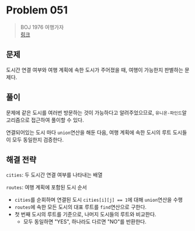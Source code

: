 # Problem 051

> BOJ 1976 여행가자
> <br/>
> [링크](https://www.acmicpc.net/problem/1976)

## 문제

도시간 연결 여부와 여행 계획에 속한 도시가 주어졌을 때, 여행이 가능한지 판별하는 문제다.

## 풀이

문제에 같은 도시를 여러번 방문하는 것이 가능하다고 알려주었으므로, `유니온-파인드`알고리즘으로 접근하여 풀이할 수 있다.

연결되어있는 도시 마다 `union`연산을 해둔 다음, 여행 계획에 속한 도시의 루트 도시들이 모두 동일한지 검증한다.

## 해결 전략

`cities`: 두 도시간 연결 여부를 나타내는 배열

`routes`: 여행 계획에 포함된 도시 순서

- `cities`를 순회하며 연결된 도시 `cities[i][j] == 1`에 대해 `union`연산을 수행
- `routes`에 속한 모든 도시의 대표 루트를 `find`연산으로 구한다.
- 첫 번째 도시의 루트를 기준으로, 나머지 도시들의 루트와 비교한다.
    - 모두 동일하면 "YES", 하나라도 다르면 "NO"를 반환한다.